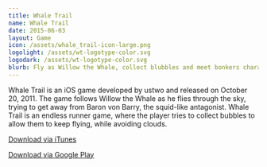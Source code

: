 ```yaml
---
title: Whale Trail
name: Whale Trail
date: 2015-06-03
layout: Game
icon: /assets/whale_trail-icon-large.png
logolight: /assets/wt-logotype-color.svg
logodark: /assets/wt-logotype-color.svg
blurb: Fly as Willow the Whale, collect blubbles and meet bonkers characters along the way
---
```


Whale Trail is an iOS game developed by ustwo and released on October 20, 2011. The game follows Willow the Whale as he flies through the sky, trying to get away from Baron von Barry, the squid-like antagonist. Whale Trail is an endless runner game, where the player tries to collect bubbles to allow them to keep flying, while avoiding clouds.

[Download via iTunes](https://itunes.apple.com/gb/app/whale-trail/id450163154?mt=8)

[Download via Google Play](https://play.google.com/store/apps/details?id=com.ustwo.whaletrailfrenzy&hl=en_us)
